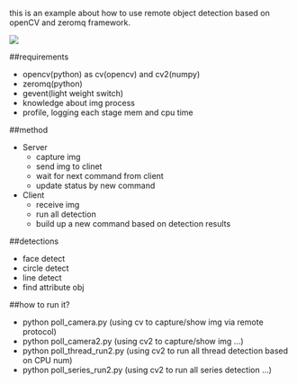 
this is an example about how to use remote object detection based on openCV and zeromq framework.

<img src='https://'>

##requirements
- opencv(python) as cv(opencv) and cv2(numpy)
- zeromq(python)
- gevent(light weight switch)
- knowledge about img process
- profile, logging each stage mem and cpu time


##method
- Server
  - capture img
  - send img to clinet
  - wait for next command from client
  - update status by new command
- Client
  - receive img
  - run all detection
  - build up a new command based on detection results


##detections
- face detect
- circle detect
- line detect
- find attribute obj


##how to run it?
- python poll_camera.py (using cv to capture/show img via remote protocol)
- python poll_camera2.py (using cv2 to capture/show img ...)
- python poll_thread_run2.py (using cv2 to run all thread detection based on CPU num)
- python poll_series_run2.py (using cv2 to run all series detection ...)
